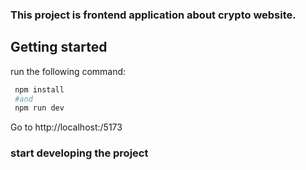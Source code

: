 ### This project is frontend application about crypto website.

## Getting started

run the following command:

```bash
 npm install
 #and
 npm run dev
```

Go to http://localhost:/5173

### start developing the project

